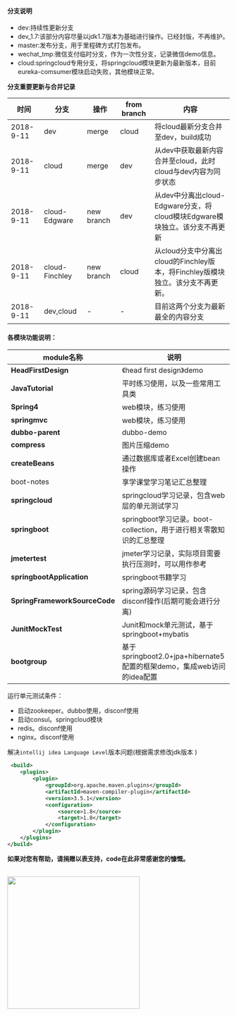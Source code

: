 #### 分支说明

 * dev:持续性更新分支
 * dev_1.7:该部分内容尽量以jdk1.7版本为基础进行操作。已经封版，不再维护。
 * master:发布分支，用于里程碑方式打包发布。
 * wechat_tmp:微信支付临时分支，作为一次性分支，记录微信demo信息。
 * cloud:springcloud专用分支，将springcloud模块更新为最新版本，目前eureka-comsumer模块启动失败，其他模块正常。
 
 **分支重要更新与合并记录**
 
 |时间|分支|操作|from branch|内容|
 |---|---|---|---|---|
 |2018-9-11|dev|merge|cloud|将cloud最新分支合并至dev，build成功|
 |2018-9-11|cloud|merge|dev|从dev中获取最新内容合并至cloud，此时cloud与dev内容为同步状态|
 |2018-9-11|cloud-Edgware|new branch|dev|从dev中分离出cloud-Edgware分支，将cloud模块Edgware模块独立。该分支不再更新|
 |2018-9-11|cloud-Finchley|new branch|cloud|从cloud分支中分离出cloud的Finchley版本，将Finchley版模块独立。该分支不再更新。|
 |2018-9-11|dev,cloud|-|-|目前这两个分支为最新最全的内容分支|
 
 
#### 各模块功能说明：

|module名称|说明|
|---|---|
|**HeadFirstDesign**| 《head first design》demo|
|**JavaTutorial**| 平时练习使用，以及一些常用工具类|
|**Spring4**| web模块，练习使用|
|**springmvc**| web模块，练习使用|
|**dubbo-parent**| dubbo-demo|
|**compress**|图片压缩demo|
|**createBeans**| 通过数据库或者Excel创建bean操作|
|boot-notes|享学课堂学习笔记汇总整理|
|**springcloud**| springcloud学习记录，包含web层的单元测试学习|
|**springboot**| springboot学习记录。boot-collection，用于进行相关零散知识的汇总整理|
|**jmetertest**| jmeter学习记录，实际项目需要执行压测时，可以用作参考|
|**springbootApplication**| springboot书籍学习|
|**SpringFrameworkSourceCode**| spring源码学习记录，包含disconf操作(后期可能会进行分离)|
|**JunitMockTest**| Junit和mock单元测试，基于springboot+mybatis|
|**bootgroup**| 基于springboot2.0+jpa+hibernate5配置的框架demo，集成web访问的idea配置|


运行单元测试条件：

* 启动zookeeper。dubbo使用，disconf使用
* 启动consul。springcloud模块
* redis。disconf使用
* nginx。disconf使用

解决`intellij idea Language Level`版本问题(根据需求修改jdk版本
)

```xml
 <build>
    <plugins>
        <plugin>
            <groupId>org.apache.maven.plugins</groupId>
            <artifactId>maven-compiler-plugin</artifactId>
            <version>3.5.1</version>
            <configuration>
                <source>1.8</source>
                <target>1.8</target>
            </configuration>
        </plugin>
    </plugins>
</build>

```


**如果对您有帮助，请捐赠以表支持，code在此非常感谢您的慷慨。**<br><br>

<img src="https://images.gitee.com/uploads/images/2019/0122/104135_26cef806_2275632.jpeg" width="300">

